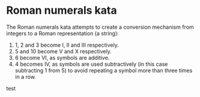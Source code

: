 # Roman numerals kata

The Roman numerals kata attempts to create a conversion mechanism from integers
to a Roman representation (a string):

1. 1, 2 and 3 become I, II and III respectively.
1. 5 and 10 become V and X respectively.
1. 6 become VI, as symbols are additive.
1. 4 becomes IV, as symbols are used subtractively (in this case subtracting 1 from 5) to avoid repeating a symbol more than three times in a row.

test